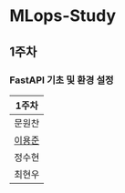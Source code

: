 # MLops-Study 

## 1주차
### FastAPI 기초 및 환경 설정
| 1주차 | 
|:---:|
|문원찬|
|[이용준](https://github.com/elwhyjay/MLops-Study/blob/main/1st-week/%EC%9D%B4%EC%9A%A9%EC%A4%80/1st-week.md)| | |
|정수현|
|최현우|

